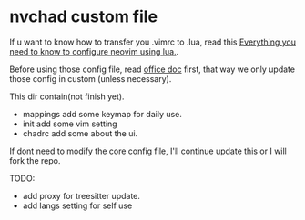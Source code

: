 # nvchad custom file

If u want to know how to transfer you .vimrc to .lua, read this [Everything you need to know to configure neovim using lua.](https://vonheikemen.github.io/devlog/tools/configuring-neovim-using-lua/).

Before using those config file, read [office doc](https://nvchad.com/docs/config/walkthrough) first, that way we only update those config in custom (unless necessary).

This dir contain(not finish yet).

- mappings add some keymap for daily use.
- init add some vim setting
- chadrc add some about the ui.

If dont need to modify the core config file, I'll continue update this or I will fork the repo.

TODO: 

- add proxy for treesitter update.
- add langs setting for self use
